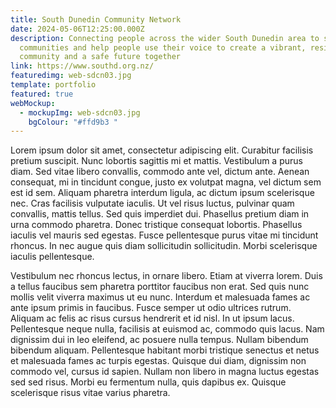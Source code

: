 ```yaml
---
title: South Dunedin Community Network
date: 2024-05-06T12:25:00.000Z
description: Connecting people across the wider South Dunedin area to strengthen
  communities and help people use their voice to create a vibrant, resilient
  community and a safe future together
link: https://www.southd.org.nz/
featuredimg: web-sdcn03.jpg
template: portfolio
featured: true
webMockup:
  - mockupImg: web-sdcn03.jpg
    bgColour: "#ffd9b3 "
---
```

Lorem ipsum dolor sit amet, consectetur adipiscing elit. Curabitur facilisis pretium suscipit. Nunc lobortis sagittis mi et mattis. Vestibulum a purus diam. Sed vitae libero convallis, commodo ante vel, dictum ante. Aenean consequat, mi in tincidunt congue, justo ex volutpat magna, vel dictum sem est id sem. Aliquam pharetra interdum ligula, ac dictum ipsum scelerisque nec. Cras facilisis vulputate iaculis. Ut vel risus luctus, pulvinar quam convallis, mattis tellus. Sed quis imperdiet dui. Phasellus pretium diam in urna commodo pharetra. Donec tristique consequat lobortis. Phasellus iaculis vel mauris sed egestas. Fusce pellentesque purus vitae mi tincidunt rhoncus. In nec augue quis diam sollicitudin sollicitudin. Morbi scelerisque iaculis pellentesque.

Vestibulum nec rhoncus lectus, in ornare libero. Etiam at viverra lorem. Duis a tellus faucibus sem pharetra porttitor faucibus non erat. Sed quis nunc mollis velit viverra maximus ut eu nunc. Interdum et malesuada fames ac ante ipsum primis in faucibus. Fusce semper ut odio ultrices rutrum. Aliquam ac felis ac risus cursus hendrerit et id nisl. In ut ipsum lacus. Pellentesque neque nulla, facilisis at euismod ac, commodo quis lacus. Nam dignissim dui in leo eleifend, ac posuere nulla tempus. Nullam bibendum bibendum aliquam. Pellentesque habitant morbi tristique senectus et netus et malesuada fames ac turpis egestas. Quisque dui diam, dignissim non commodo vel, cursus id sapien. Nullam non libero in magna luctus egestas sed sed risus. Morbi eu fermentum nulla, quis dapibus ex. Quisque scelerisque risus vitae varius pharetra.
